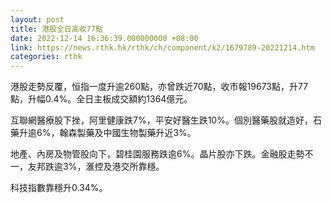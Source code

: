 ```yaml
---
layout: post
title: 港股全日高收77點
date: 2022-12-14 16:36:39.000000000 +08:00
link: https://news.rthk.hk/rthk/ch/component/k2/1679789-20221214.htm
categories: rthk
---
```


港股走勢反覆，恒指一度升逾260點，亦曾跌近70點，收市報19673點，升77點，升幅0.4%。全日主板成交額約1364億元。

互聯網醫療股下挫，阿里健康跌7%，平安好醫生跌10%。個別醫藥股就造好，石藥升逾6%，翰森製藥及中國生物製藥升近3%。

地產、內房及物管股向下，碧桂園服務跌逾6%。晶片股亦下跌。金融股走勢不一，友邦跌逾3%，滙控及港交所靠穩。

科技指數靠穩升0.34%。
